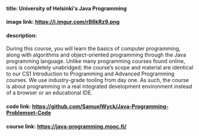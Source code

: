 #### title: University of Helsinki's Java Programming
#### image link: https://i.imgur.com/rB6kRz9.png
#### description:
During this course, you will learn the basics of computer programming, along with algorithms and object-oriented programming through the Java programming language. Unlike many programming courses found online, ours is completely unabridged; the course’s scope and material are identical to our CS1 Introduction to Programming and Advanced Programming courses. We use industry-grade tooling from day one. As such, the course is about programming in a real integrated development environment instead of a browser or an educational IDE.
#### code link: https://github.com/SamuelWyck/Java-Programming-Problemset-Code
#### course link: https://java-programming.mooc.fi/
